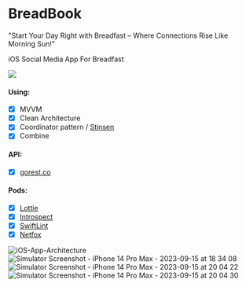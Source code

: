 # BreadBook
"Start Your Day Right with Breadfast – Where Connections Rise Like Morning Sun!"

iOS Social Media App For Breadfast

![](https://img.shields.io/badge/Platform-iOS-orange)

#### Using:
 - [x] MVVM
 - [x] Clean Architecture
 - [x] Coordinator pattern / [Stinsen](https://github.com/rundfunk47/stinsen)
 - [x] Combine
 
 #### API:
  - [x] [gorest.co](https://gorest.co.in/)

#### Pods:
- [x] [Lottie](https://github.com/airbnb/lottie-ios)
- [x] [Introspect](https://github.com/siteline/swiftui-introspect)
- [x] [SwiftLint](https://github.com/realm/SwiftLint)
- [x] [Netfox](https://github.com/kasketis/netfox)   
        
![iOS-App-Architecture](https://github.com/scopesWriter/BreadBook/assets/48209595/51b3e6b4-121c-4823-91db-ba5a183aaa35)
![Simulator Screenshot - iPhone 14 Pro Max - 2023-09-15 at 18 34 08](https://github.com/scopesWriter/BreadBook/assets/48209595/a6fadd93-b2c4-46f2-8cf8-c45d764b9eef)
![Simulator Screenshot - iPhone 14 Pro Max - 2023-09-15 at 20 04 22](https://github.com/scopesWriter/BreadBook/assets/48209595/c4f30424-0910-4d7e-acb8-9755be375258)
![Simulator Screenshot - iPhone 14 Pro Max - 2023-09-15 at 20 04 30](https://github.com/scopesWriter/BreadBook/assets/48209595/e76f644e-efbe-4ae2-8b19-ae3de996cd8a)
